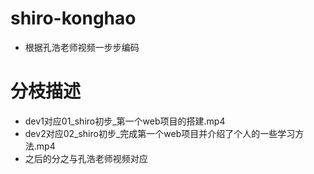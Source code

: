 # shiro-konghao
* 根据孔浩老师视频一步步编码
# 分枝描述
* dev1对应01_shiro初步_第一个web项目的搭建.mp4
* dev2对应02_shiro初步_完成第一个web项目并介绍了个人的一些学习方法.mp4
* 之后的分之与孔浩老师视频对应
